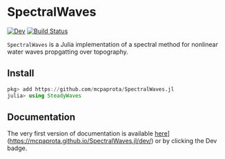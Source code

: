 # SpectralWaves

[![Dev](https://img.shields.io/badge/docs-dev-blue.svg)](https://mcpaprota.github.io/SpectralWaves.jl/dev/)
[![Build Status](https://github.com/mcpaprota/SpectralWaves.jl/actions/workflows/CI.yml/badge.svg?branch=main)](https://github.com/mcpaprota/SpectralWaves.jl/actions/workflows/CI.yml?query=branch%3Amain)

`SpectralWaves` is a Julia implementation of a spectral method for nonlinear water waves propgatting over topography.

## Install

```julia
pkg> add https://github.com/mcpaprota/SpectralWaves.jl
julia> using SteadyWaves
```

## Documentation

The very first version of documentation is available [here](https://img.shields.io/badge/docs-dev-blue.svg)](https://mcpaprota.github.io/SpectralWaves.jl/dev/) or by clicking the Dev badge.
